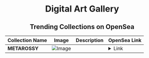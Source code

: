 <div align="center">

# Digital Art Gallery

## Trending Collections on OpenSea

| Collection Name                       | Image                                                                                     | Description                       | OpenSea Link                                                                                          |
|---------------------------------------|-------------------------------------------------------------------------------------------|-----------------------------------|--------------------------------------------------------------------------------------------------------|
| **METAROSSY** | ![Image](https://i.seadn.io/s/raw/files/9d16288061c7a546a0758ba6561d5131.png?w=500&auto=format?w=200&auto=format) |  | <details><summary>Link</summary>[METAROSSY](https://opensea.io/collection/metarossy)</details> |

</div>